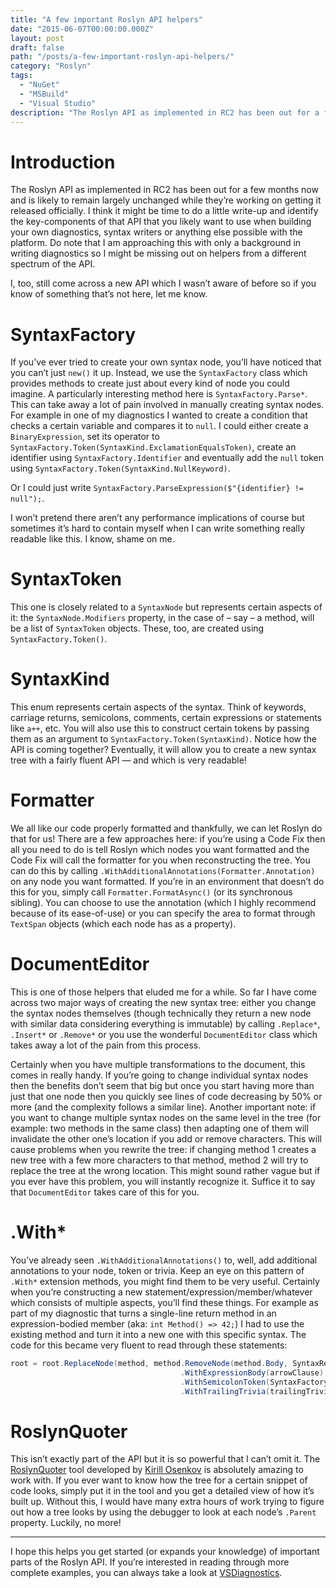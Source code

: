 ```yaml
---
title: "A few important Roslyn API helpers"
date: "2015-06-07T00:00:00.000Z"
layout: post
draft: false
path: "/posts/a-few-important-roslyn-api-helpers/"
category: "Roslyn"
tags:
  - "NuGet"
  - "MSBuild"
  - "Visual Studio"
description: "The Roslyn API as implemented in RC2 has been out for a few months now and is likely to remain largely unchanged while they’re working on getting it released officially. I think it might be time to do a little write-up and identify the key-components of that API that you likely want to use when building your own diagnostics, syntax writers or anything else possible with the platform."
---
```


# Introduction
The Roslyn API as implemented in RC2 has been out for a few months now and is likely to remain largely unchanged while they’re working on getting it released officially. I think it might be time to do a little write-up and identify the key-components of that API that you likely want to use when building your own diagnostics, syntax writers or anything else possible with the platform. Do note that I am approaching this with only a background in writing diagnostics so I might be missing out on helpers from a different spectrum of the API.

I, too, still come across a new API which I wasn’t aware of before so if you know of something that’s not here, let me know.

# SyntaxFactory
If you’ve ever tried to create your own syntax node, you’ll have noticed that you can’t just `new()` it up. Instead, we use the `SyntaxFactory` class which provides methods to create just about every kind of node you could imagine. A particularly interesting method here is `SyntaxFactory.Parse*`. This can take away a lot of pain involved in manually creating syntax nodes. For example in one of my diagnostics I wanted to create a condition that checks a certain variable and compares it to `null`. I could either create a `BinaryExpression`, set its operator to `SyntaxFactory.Token(SyntaxKind.ExclamationEqualsToken)`, create an identifier using `SyntaxFactory.Identifier` and eventually add the `null` token using `SyntaxFactory.Token(SyntaxKind.NullKeyword)`.

Or I could just write `SyntaxFactory.ParseExpression($"{identifier} != null");`.

I won’t pretend there aren’t any performance implications of course but sometimes it’s hard to contain myself when I can write something really readable like this. I know, shame on me.

# SyntaxToken
This one is closely related to a `SyntaxNode` but represents certain aspects of it: the `SyntaxNode.Modifiers` property, in the case of – say – a method, will be a list of `SyntaxToken` objects. These, too, are created using `SyntaxFactory.Token()`.

# SyntaxKind
This enum represents certain aspects of the syntax. Think of keywords, carriage returns, semicolons, comments, certain expressions or statements like `a++`, etc. You will also use this to construct certain tokens by passing them as an argument to `SyntaxFactory.Token(SyntaxKind)`. Notice how the API is coming together? Eventually, it will allow you to create a new syntax tree with a fairly fluent API — and which is very readable!

# Formatter
We all like our code properly formatted and thankfully, we can let Roslyn do that for us! There are a few approaches here: if you’re using a Code Fix then all you need to do is tell Roslyn which nodes you want formatted and the Code Fix will call the formatter for you when reconstructing the tree. You can do this by calling `.WithAdditionalAnnotations(Formatter.Annotation)` on any node you want formatted. If you’re in an environment that doesn’t do this for you, simply call `Formatter.FormatAsync()` (or its synchronous sibling). You can choose to use the annotation (which I highly recommend because of its ease-of-use) or you can specify the area to format through `TextSpan` objects (which each node has as a property).

# DocumentEditor
This is one of those helpers that eluded me for a while. So far I have come across two major ways of creating the new syntax tree: either you change the syntax nodes themselves (though technically they return a new node with similar data considering everything is immutable) by calling `.Replace*`, `.Insert*` or `.Remove*` or you use the wonderful `DocumentEditor` class which takes away a lot of the pain from this process.

Certainly when you have multiple transformations to the document, this comes in really handy. If you’re going to change individual syntax nodes then the benefits don’t seem that big but once you start having more than just that one node then you quickly see lines of code decreasing by 50% or more (and the complexity follows a similar line). Another important note: if you want to change multiple syntax nodes on the same level in the tree (for example: two methods in the same class) then adapting one of them will invalidate the other one’s location if you add or remove characters. This will cause problems when you rewrite the tree: if changing method 1 creates a new tree with a few more characters to that method, method 2 will try to replace the tree at the wrong location. This might sound rather vague but if you ever have this problem, you will instantly recognize it. Suffice it to say that `DocumentEditor` takes care of this for you.

# .With*
You’ve already seen `.WithAdditionalAnnotations()` to, well, add additional annotations to your node, token or trivia. Keep an eye on this pattern of `.With*` extension methods, you might find them to be very useful. Certainly when you’re constructing a new statement/expression/member/whatever which consists of multiple aspects, you’ll find these things. For example as part of my diagnostic that turns a single-line return method in an expression-bodied member (aka: `int Method() => 42;`) I had to use the existing method and turn it into a new one with this specific syntax. The code for this became very fluent to read through these statements:

```csharp
root = root.ReplaceNode(method, method.RemoveNode(method.Body, SyntaxRemoveOptions.KeepExteriorTrivia)
                                      .WithExpressionBody(arrowClause)
                                      .WithSemicolonToken(SyntaxFactory.Token(SyntaxKind.SemicolonToken))
                                      .WithTrailingTrivia(trailingTrivia));
```

# RoslynQuoter
This isn’t exactly part of the API but it is so powerful that I can’t omit it. The [RoslynQuoter](http://roslynquoter.azurewebsites.net/) tool developed by [Kirill Osenkov](https://twitter.com/KirillOsenkov) is absolutely amazing to work with. If you ever want to know how the tree for a certain snippet of code looks, simply put it in the tool and you get a detailed view of how it’s built up. Without this, I would have many extra hours of work trying to figure out how a tree looks by using the debugger to look at each node’s `.Parent` property. Luckily, no more!

---

I hope this helps you get started (or expands your knowledge) of important parts of the Roslyn API. If you’re interested in reading through more complete examples, you can always take a look at [VSDiagnostics](https://github.com/Vannevelj/VSDiagnostics).